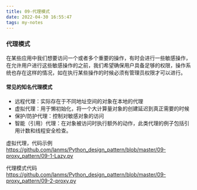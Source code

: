 ```yaml
---
title: 09-代理模式
date: 2022-04-30 16:55:47
tags: my-notes
---
```

### 代理模式

在某些应用中我们想要访问一个或者多个重要的操作，有时会进行一些敏感操作，在允许用户进行这些敏感操作的之前，我们希望确保用户具备足够的权限，操作系统也存在这样的情况，如在执行某些操作的时候必须有管理员权限才可以进行。

#### 常见的知名代理模式

- 远程代理：实际存在于不同地址空间的对象在本地的代理
- 虚拟代理：用于懒初始化，将一个大计算量对象的创建延迟到真正需要的时候
- 保护/防护代理：控制对敏感对象的访问
- 智能（引用）代理：在对象被访问时执行额外的动作，此类代理的例子包括引用计数和线程安全检查。



虚拟代理，代码示例<https://github.com/lanms/Python_design_pattern/blob/master/09-proxy_pattern/09-1-Lazy.py>

代理模式代码 <https://github.com/lanms/Python_design_pattern/blob/master/09-proxy_pattern/09-2-proxy.py>
